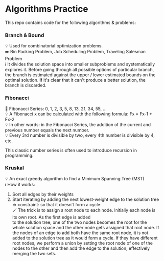 # Algorithms Practice

This repo contains code for the following algorithms & problems: 

### Branch & Bound
💡 Used for combinatorial optimization problems.  
➡️ Bin Packing Problem, Job Scheduling Problem, Traveling Salesman Problem  
ℹ️ It divides the solution space into smaller subproblems and systematically explores it. Before going through all possible options of particular branch, the branch is estimated against the upper / lower estimated bounds on the optimal solution. If it's clear that it can't produce a better solution, the branch is discarded.   

### Fibonacci
🔢 Fibonacci Series: 0, 1, 2, 3, 5, 8, 13, 21, 34, 55, ...  
💡 A Fibonacci x can be calculated with the following formula: Fx = Fx-1 + Fx-2  
💡 In other words: in the Fibonacci Series, the addition of the current and previous number equals the next number.   
💡 Every 3rd number is divisible by two, every 4th number is divisible by 4, etc.

This classic number series is often used to introduce recursion in programming.

### Kruskal
💡 An exact greedy algorithm to find a Minimum Spanning Tree (MST)  
ℹ️ How it works: 
1. Sort all edges by their weights
2. Start iterating by adding the next lowest-weight edge to the solution tree  
=> constraint: so that it doesn't form a cycle  
🪄 The trick is to assign a root node to each node. Initially each node is its own root. As the first edge is added  
to the solution tree, one of the two nodes becomes the root for the whole solution space and the other node gets assigned that root node. If the nodes of an edge to add
both have the same root node, it is not added to the solution tree as it would form a cycle. If they have different root nodes, we perform a union by setting the root node of one of the nodes to the other and then add the edge to the solution, effectively merging the two sets.
